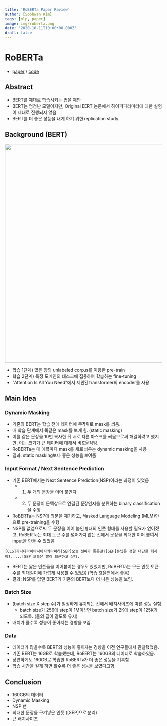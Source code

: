 ```yaml
---
title: 'RoBERTa Paper Review'
author: [Soohwan Kim]
tags: [nlp, paper]
image: img/roberta.png
date: '2020-10-11T10:00:00.000Z'
draft: false
---
```


# RoBERTa
  
- [paper](https://arxiv.org/abs/1907.11692) / [code](https://github.com/pytorch/fairseq/tree/master/examples/roberta)
  
## Abstract
  
- BERT를 제대로 학습시키는 법을 제안
- BERT는 엄청난 모델이지만, Original BERT 논문에서 하이퍼파라미터에 대한 실험이 제대로 진행되지 않음
- BERT를 더 좋은 성능을 내게 하기 위한 replication study.

## Background (BERT)

<img src="https://baekyeongmin.github.io/images/RoBERTa/bert.png" width=700>

- 학습 1단계) 많은 양의 unlabeled corpus를 이용한 pre-train
- 학습 2단계) 특정 도메인의 태스크에 집중하여 학습하는 fine-tuning
- "Attention Is All You Need"에서 제안된 transformer의 encoder를 사용

## Main Idea

### Dynamic Masking

- 기존의 BERT는 학습 전에 데이터에 무작위로 mask를 씌움.
- 매 학습 단계에서 똑같은 mask를 보게 됨. (static masking)
- 이를 같은 문장을 10번 복사한 뒤 서로 다른 마스크를 씌움으로써 해결하려고 했지만, 이는 크기가 큰 데이터에 대해서 비효율적임.
- RoBERTa는 매 에폭마다 mask를 새로 씌우는 dynamic masking을 사용
- 결과: static masking보다 좋은 성능을 보여줌

### Input Format / Next Sentence Prediction

- 기존 BERT에서는 Next Sentence Prediction(NSP)이라는 과정이 있었음
  - 1) 두 개의 문장을 이어 붙인다
  - 2) 두 문장이 문맥상으로 연결된 문장인지를 분류하는 binary classification을 수행
- RoBERTa는 NSP에 의문을 제기하고, Masked Language Modeling (MLM)만으로 pre-training을 수행
- NSP를 없앰으로써 두 문장을 이어 붙인 형태의 인풋 형태를 사용할 필요가 없어졌고, RoBERTa는 최대 토큰 수를 넘어가지 않는 선에서 문장을 최대한 이어 붙여서 input을 만들 수 있었음
```
[CLS]가나다라마바사아자카타파하[SEP]오늘 날씨가 좋은걸?[SEP]튜닙은 정말 대단한 회사야!.....[SEP]오늘은 빨리 퇴근하고 싶다.
```
- BERT는 짧은 인풋들을 이어붙이는 경우도 있었지만, RoBERTa는 모든 인풋 토큰 수를 최대길이에 가깝게 사용할 수 있었음 (학습 효율면에서 좋음)
- 결과: NSP를 없앤 BERT가 기존의 BERT보다 더 나은 성능을 보임.

### Batch Size

- (batch size X step 수)가 일정하게 유지되는 선에서 배치사이즈에 따른 성능 실험
  - batch size가 256에 step이 1M이라면 batch size가 2K에 step이 125K가 되도록. (둘의 곱이 같도록 유지)
- 배치가 클수록 성능이 좋아지는 경향을 보임.

### Data

- 데이터가 많을수록 BERT의 성능이 좋아지는 경향을 이전 연구들에서 관찰됐었음.
- 기존 BERT는 16GB로 학습했는데, RoBERT는 160GB의 데이터로 학습하였음.
- 당연하게도 160GB로 학습한 RoBERTa가 더 좋은 성능을 기록함
- 학습 시간을 길게 하면 할수록 더 좋은 성능을 보였다고함.

## Conclusion

- 160GB의 데이터
- Dynamic Masking
- NSP 밴
- 최대한 문장을 구겨넣은 인풋 ([SEP]으로 분리)
- 큰 배치사이즈
